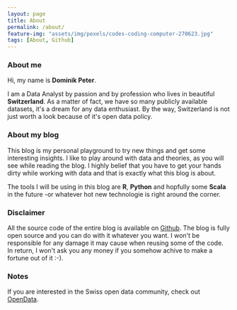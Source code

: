 ```yaml
---
layout: page
title: About
permalink: /about/
feature-img: "assets/img/pexels/codes-coding-computer-270623.jpg"
tags: [About, Github]
---
```



### About me

Hi, my name is **Dominik Peter**.

I am a Data Analyst by passion and by profession who lives in beautiful **Switzerland**. As a matter of fact, we have so many publicly available datasets, it's a dream for any data enthusiast. By the way, Switzerland is not just worth a look because of it's open data policy.

### About my blog

This blog is my personal playground to try new things and get some interesting insights.
I like to play around with data and theories, as you will see while reading the blog. I highly belief that you have to get your hands dirty while working with data and that is exactly what this blog is about.

The tools I will be using in this blog are **R**, **Python** and hopfully some **Scala** in the future -or whatever hot new technologie is right around the corner.

### Disclaimer

All the source code of the entire blog is available on [Github](https://github.com/dominikpeter/dominikpeter.github.io).
The blog is fully open source and you can do with it whatever you want.
I won't be responsible for any damage it may cause when reusing some of the code. In return, I won't ask you any money if you somehow achive to make a fortune out of it :-).


### Notes

If you are interested in the Swiss open data community, check out [OpenData](https://opendata.swiss/en/).
